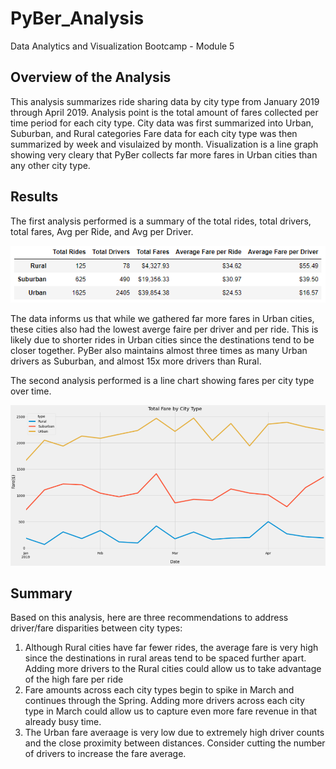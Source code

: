 # PyBer_Analysis
Data Analytics and Visualization Bootcamp - Module 5

## Overview of the Analysis
This analysis summarizes ride sharing data by city type 
from January 2019 through April 2019.  Analysis point is the 
total amount of fares collected per time period for
each city type.  City data was first
summarized into Urban, Suburban, and Rural categories
Fare data for each city type was then summarized by week and 
visulaized by month.  Visualization is a line graph showing
very cleary that PyBer collects far more fares in Urban cities than any
other city type. 

## Results
The first analysis performed is a summary of the total rides, total drivers,
total fares, Avg per Ride, and Avg per Driver.  

![alt text](https://github.com/brian-mcrae/PyBer_Analysis/blob/main/analysis/PyBer_fare_data.PNG)

The data informs us that while we gathered far more fares in Urban cities, these cities also had 
the lowest averge faire per driver and per ride.  This is likely due to shorter rides in Urban cities
since the destinations tend to be closer together.  PyBer also maintains almost three times as many Urban drivers
as Suburban, and almost 15x more drivers than Rural.  

The second analysis performed is a line chart showing fares per city type over time.  

![alt text](https://github.com/brian-mcrae/PyBer_Analysis/blob/main/analysis/PyBer_fare_summary.png)

## Summary
Based on this analysis, here are three recommendations to address driver/fare
disparities between city types:
1.  Although Rural cities have far fewer rides, the average fare is very high
since the destinations in rural areas tend to be spaced further apart.  Adding more
drivers to the Rural cities could allow us to take advantage of the high fare per ride
2. Fare amounts across each city types begin to spike in March and continues through the Spring.  Adding more drivers
across each city type in March could allow us to capture even more fare revenue in that already busy time.
3. The Urban fare averaage is very low due to extremely high driver counts and the close proximity between distances.  Consider
cutting the number of drivers to increase the fare average.




